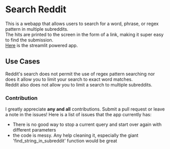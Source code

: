 # Search Reddit
This is a webapp that allows users to search for a word, phrase, or regex pattern in multiple subreddits.  
The hits are printed to the screen in the form of a link, making it super easy to find the submission.  
[Here](https://reddit-searcher.streamlit.app/) is the streamlit powered app.  
## Use Cases
Reddit's search does not permit the use of regex pattern searching nor does it allow you to limit your search to exact word matches.  
Reddit also does not allow you to limit a search to multiple subreddits.  
### Contribution
I greatly appreciate **any and all** contributions.  Submit a pull request or leave a note in the issues!  Here is a list of issues that the app currently has:  
* There is no good way to stop a current query and start over again with different parameters
* the code is messy.  Any help cleaning it, especially the giant 'find_string_in_subreddit' function would be great

